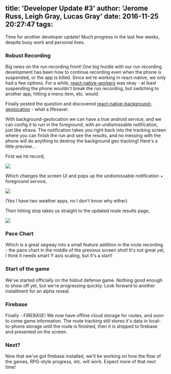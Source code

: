 title: 'Developer Update #3'
author: 'Jerome Russ, Leigh Gray, Lucas Gray'
date: 2016-11-25 20:27:47
tags:
---
Time for another developer update!  Much progress in the last few weeks, despite busy work and personal lives.

### Robust Recording

Big news on the run recording front!  One big hurdle with our run recording development has been how to continue recording even when the phone is suspended, or the app is killed.  Since we're working in react-native, we only had a few options.  For a while, [react-native-workers](https://github.com/devfd/react-native-workers) was okay - at least suspending the phone wouldn't break the run recording, but switching to another app, hitting a menu item, etc. would.  

Finally posted the question and discovered [react-native-background-geolocation](https://github.com/mauron85/react-native-background-geolocation) - what a lifesaver.

With background-geolocation we can have a true android service, and we can config it to run in the foreground, with an undismissable notification, just like strava.  The notification takes you right back into the tracking screen where you can finish the run and see the results, and no messing with the phone will do anything to destroy the background geo tracking!  Here's a little preview...

First we hit record,

![](/img/record.png)

Which changes the screen UI and pops up the undismissable notification + foreground service,

![](/img/foreground-service.png)

(Yes I have two weather apps, no I don't know why either)

Then hitting stop takes us straight to the updated route results page,

![](/img/route-display.png)

### Pace Chart

Which is a great segway into a small feature addition in the route recording - the pace chart in the middle of the previous screen shot!  It's not great yet, I think it needs smart Y axis scaling, but it's a start!

### Start of the game

We've started officially on the hidout defense game.  Nothing good enough to show off yet, but we're progressing quickly.  Look forward to another installment for an alpha reveal.

### Firebase

Finally - FIREBASE!  We now have offline cloud storage for routes, and soon to come game information.  The route tracking still stores it's data in local-to-phone storage until the route is finished, then it is shipped to firebase and presented on the screen.  

### Next?

Now that we've got firebase installed, we'll be working on how the flow of the games, RPG-style progress, etc. will work.  Expect more of that next time!